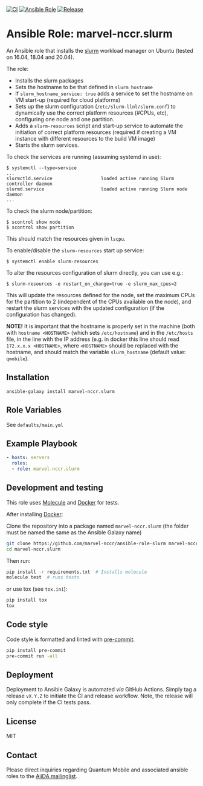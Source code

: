 [![CI](https://github.com/marvel-nccr/ansible-role-slurm/workflows/CI/badge.svg)](https://github.com/marvel-nccr/ansible-role-slurm/actions)
[![Ansible Role](https://img.shields.io/ansible/role/30201.svg)](https://galaxy.ansible.com/marvel-nccr/slurm)
[![Release](https://img.shields.io/github/tag/marvel-nccr/ansible-role-slurm.svg)](https://github.com/marvel-nccr/ansible-role-slurm/releases)

# Ansible Role: marvel-nccr.slurm

An Ansible role that installs the [slurm](https://slurm.schedmd.com/) workload manager on Ubuntu (tested on 16.04, 18.04 and 20.04).

The role:

- Installs the slurm packages
- Sets the hostname to be that defined in `slurm_hostname`
- If `slurm_hostname_service: true` adds a service to set the hostname on VM start-up (required for cloud platforms)
- Sets up the slurm configuration (`/etc/slurm-llnl/slurm.conf`) to dynamically use the correct platform resources (#CPUs, etc), configuring one node and one partition.
- Adds a `slurm-resources` script and start-up service to automate the initiation of correct platform resources (required if creating a VM instance with different resources to the build VM image)
- Starts the slurm services.

To check the services are running (assuming systemd in use):

```console
$ systemctl --type=service
...
slurmctld.service                  loaded active running Slurm controller daemon
slurmd.service                     loaded active running Slurm node daemon
...
```

To check the slurm node/partition:

```console
$ scontrol show node
$ scontrol show partition
```

This should match the resources given in `lscpu`.

To enable/disable the `slurm-resources` start up service:

```console
$ systemctl enable slurm-resources
```

To alter the resources configuration of slurm directly, you can use e.g.:

```console
$ slurm-resources -e restart_on_change=true -e slurm_max_cpus=2
```

This will update the resources defined for the node, set the maximum CPUs for the partition to 2 (independent of the CPUs available on the node), and restart the slurm services with the updated configuration (if the configuration has changed).

**NOTE!**
It is important that the hostname is properly set in the machine
(both with `hostname <HOSTNAME>` (which sets `/etc/hostname`) and in the `/etc/hosts` file, in the line with the IP address (e.g. in docker this line should read `172.x.x.x <HOSTNAME>`, where `<HOSTNAME>` should be replaced with the hostname, and should match the variable `slurm_hostname` (default value: `qmobile`).

## Installation

`ansible-galaxy install marvel-nccr.slurm`

## Role Variables

See `defaults/main.yml`

## Example Playbook

```yaml
- hosts: servers
  roles:
  - role: marvel-nccr.slurm
```

## Development and testing

This role uses [Molecule](https://molecule.readthedocs.io/en/latest/#) and [Docker](https://www.docker.com/) for tests.

After installing [Docker](https://www.docker.com/):

Clone the repository into a package named `marvel-nccr.slurm` (the folder must be named the same as the Ansible Galaxy name)

```bash
git clone https://github.com/marvel-nccr/ansible-role-slurm marvel-nccr.slurm
cd marvel-nccr.slurm
```

Then run:

```bash
pip install -r requirements.txt  # Installs molecule
molecule test  # runs tests
```

or use tox (see `tox.ini`):

```bash
pip install tox
tox
```

## Code style

Code style is formatted and linted with [pre-commit](https://pre-commit.com/).

```bash
pip install pre-commit
pre-commit run -all
```

## Deployment

Deployment to Ansible Galaxy is automated *via* GitHub Actions.
Simply tag a release `vX.Y.Z` to initiate the CI and release workflow.
Note, the release will only complete if the CI tests pass.

## License

MIT

## Contact

Please direct inquiries regarding Quantum Mobile and associated ansible roles to the [AiiDA mailinglist](http://www.aiida.net/mailing-list/).
